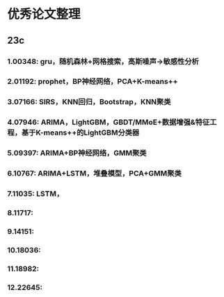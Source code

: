 # 优秀论文整理

## 23c

### 1.00348: gru，随机森林+网格搜索，高斯噪声->敏感性分析
### 2.01192: prophet，BP神经网络，PCA+K-means++
### 3.07166: SIRS，KNN回归，Bootstrap，KNN聚类
### 4.07946: ARIMA，LightGBM，GBDT/MMoE+数据增强&特征工程，基于K-means++的LightGBM分类器
### 5.09397: ARIMA+BP神经网络，GMM聚类
### 6.10767: ARIMA+LSTM，堆叠模型，PCA+GMM聚类
### 7.11035: LSTM，
### 8.11717: 
### 9.14151: 
### 10.18036: 
### 11.18982: 
### 12.22645: 

